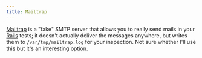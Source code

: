 ```yaml
---
title: Mailtrap
---
```


[Mailtrap](http://matt.blogs.it/entries/00002655.html) is a "fake" SMTP server that allows you to really send mails in your [Rails](http://www.wincent.com/knowledge-base/Rails) tests; it doesn't actually deliver the messages anywhere, but writes them to `/var/tmp/mailtrap.log` for your inspection. Not sure whether I'll use this but it's an interesting option.
